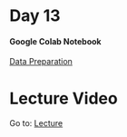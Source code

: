 # Day 13

#### Google Colab Notebook

[Data Preparation](https://colab.research.google.com/github/dphi-official/Machine_Learning_Bootcamp/blob/master/Data_Preparation_101/Data_Preparation_101.ipynb#scrollTo=y2n05lzsi-eG)

# Lecture Video

Go to: [Lecture](https://www.youtube.com/watch?v=uHYshHPZCBw)

